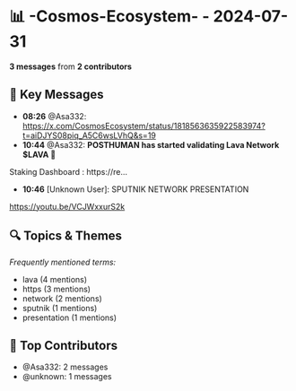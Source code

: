# 📊 -Cosmos-Ecosystem- - 2024-07-31
**3 messages** from **2 contributors**

## 💬 Key Messages
- **08:26** @Asa332: https://x.com/CosmosEcosystem/status/1818563635922583974?t=aiDJYS08piq_A5C6wsLVhQ&s=19
- **10:44** @Asa332: **POSTHUMAN has started validating Lava Network ****$LAVA**** 🚀**

Staking Dashboard : https://re...
- **10:46** [Unknown User]: SPUTNIK NETWORK PRESENTATION

https://youtu.be/VCJWxxurS2k

## 🔍 Topics & Themes
*Frequently mentioned terms:*
- lava (4 mentions)
- https (3 mentions)
- network (2 mentions)
- sputnik (1 mentions)
- presentation (1 mentions)

## 👥 Top Contributors
- @Asa332: 2 messages
- @unknown: 1 messages